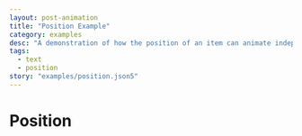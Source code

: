 ```yaml
---
layout: post-animation
title: "Position Example"
category: examples
desc: "A demonstration of how the position of an item can animate independently on the axes."
tags: 
  - text
  - position
story: "examples/position.json5"
---
```

# Position

